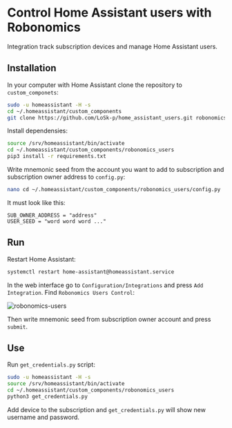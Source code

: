 # Control Home Assistant users with Robonomics

Integration track subscription devices and manage Home Assistant users.

## Installation

In your computer with Home Assistant clone the repository to `custom_componets`:

```bash
sudo -u homeassistant -H -s
cd ~/.homeassistant/custom_components
git clone https://github.com/LoSk-p/home_assistant_users.git robonomics_users
```

Install dependensies:

```bash
source /srv/homeassistant/bin/activate
cd ~/.homeassistant/custom_components/robonomics_users
pip3 install -r requirements.txt
```

Write mnemonic seed from the account you want to add to subscription and subscription owner address to `config.py`:
```bash
nano cd ~/.homeassistant/custom_components/robonomics_users/config.py
```
It must look like this:
```
SUB_OWNER_ADDRESS = "address"
USER_SEED = "word word word ..."
```

## Run

Restart Home Assistant:

```bash
systemctl restart home-assistant@homeassistant.service
```

In the web interface go to `Configuration/Integrations` and press `Add Integration`. Find `Robonomics Users Control`:

![robonomics-users]()

Then write mnemonic seed from subscription owner account and press `submit`.

## Use

Run `get_credentials.py` script:
```bash
sudo -u homeassistant -H -s
source /srv/homeassistant/bin/activate
cd ~/.homeassistant/custom_components/robonomics_users
python3 get_credentials.py
````

Add device to the subscription and `get_credentials.py` will show new username and password.